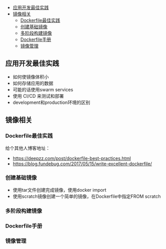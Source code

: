 <!-- TOC -->

- [应用开发最佳实践](#应用开发最佳实践)
- [镜像相关](#镜像相关)
    - [Dockerfile最佳实践](#dockerfile最佳实践)
    - [创建基础镜像](#创建基础镜像)
    - [多阶段构建镜像](#多阶段构建镜像)
    - [Dockerfile手册](#dockerfile手册)
    - [镜像管理](#镜像管理)

<!-- /TOC -->


## 应用开发最佳实践

- 如何使镜像体积小
- 如何存储应用的数据
- 可能的话使用swarm services
- 使用 CI/CD 来测试和部署
- development和production环境的区别


## 镜像相关

### Dockerfile最佳实践

给个其他人博客地址：
- https://deepzz.com/post/dockerfile-best-practices.html
- https://blog.fundebug.com/2017/05/15/write-excellent-dockerfile/



<!-- - 大体指南和建议
    - 容器应该是ephemeral
    - 使用.dockerignore文件
    - 使用multi-stage builds
        - 如果Docker版本是17.05以上，那么可以使用multi-stage builds功能
        - 使用该功能可以大幅减小最后构建镜像的尺寸，不需要在构建过程中，想尽办法来减少的中间层或移除中间文件。
        - 镜像在最后阶段才会被构建，你可以利用build cache和减少image层次来尽量缩短build时间
        - 你的构建阶段可能包含几个层次，以修改频繁情况由少到多排序：
            1. 安装构建我们应用的必需工具
            2. 安装或更新应用依赖库
            3. 生成我们的应用
    - 避免安装没用的软件包
    - 每个容器应该只做一件事（也就是，只跑一个进程或一类进程）
    - 减小层次（minimize the number of layers）
    - 排序多行参数
        - apt-get update && apt-get install -y bzr cvs git vim // 一次性安装多个软件，并按照字母排序
    - Build cache
        - 构建镜像时，如果有需要image时，会先到cache中寻找，直接重用，如果不想使用可以docker build --no-cache=true
        - 使用Docker cache，你有必要知道docker什么时候寻找/不寻找匹配的镜像，下面是大概规则：xxx
- The Dockerfile instructions
    - from
    - lable
    - run
    - cmd
    - expose
    - env
    - add or copy
    - entrypoint
    - volume
    - user
    - workdir
    - onbuild -->

### 创建基础镜像

- 使用tar文件创建完成镜像，使用docker import
- 使用scratch镜像创建一个简单的镜像，在Dockerfile中指定FROM scratch

### 多阶段构建镜像

### Dockerfile手册

### 镜像管理

